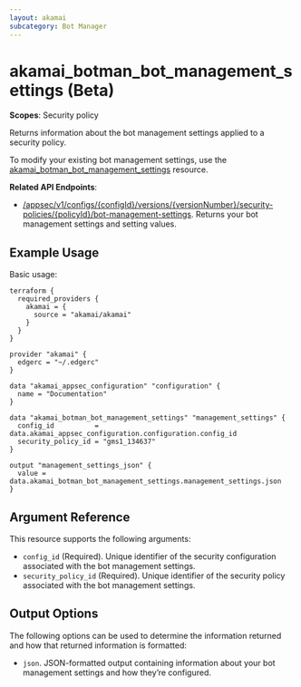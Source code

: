 ```yaml
---
layout: akamai
subcategory: Bot Manager
---
```


# akamai_botman_bot_management_settings (Beta)

**Scopes**: Security policy

Returns information about the bot management settings applied to a security policy.

To modify your existing bot management settings, use the [akamai_botman_bot_management_settings](../resources/akamai_botman_bot_management_settings) resource.

**Related API Endpoints**:

- [/appsec/v1/configs/{configId}/versions/{versionNumber}/security-policies/{policyId}/bot-management-settings](https://techdocs.akamai.com/bot-manager/reference/get-bot-management-settings). Returns your bot management settings and setting values.

## Example Usage

Basic usage:

```
terraform {
  required_providers {
    akamai = {
      source = "akamai/akamai"
    }
  }
}

provider "akamai" {
  edgerc = "~/.edgerc"
}

data "akamai_appsec_configuration" "configuration" {
  name = "Documentation"
}

data "akamai_botman_bot_management_settings" "management_settings" {
  config_id          =  data.akamai_appsec_configuration.configuration.config_id
  security_policy_id = "gms1_134637"
}

output "management_settings_json" {
  value = data.akamai_botman_bot_management_settings.management_settings.json
}
```

## Argument Reference

This resource supports the following arguments:

- `config_id` (Required). Unique identifier of the security configuration associated with the bot management settings.
- `security_policy_id` (Required). Unique identifier of the security policy associated with the bot management settings.

## Output Options

The following options can be used to determine the information returned and how that returned information is formatted:

- `json`. JSON-formatted output containing information about your bot management settings and how they’re configured.
